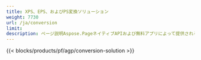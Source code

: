 ```yaml
---
title: XPS、EPS、およびPS変換ソリューション 
weight: 7730
url: /ja/conversion
limit: 
description: ページ説明Aspose.PageネイティブAPIおよび無料アプリによって提供される言語ファイル変換機能。XPS、PS、EPS、およびOXPSファイルを変換します。
---
```


{{< blocks/products/pf/agp/conversion-solution >}} 